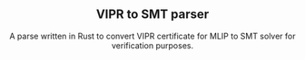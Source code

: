 <!-- PROJECT LOGO -->
<br />
<div align="center">

<h2 align="center">VIPR to SMT parser</h2>

  <p align="center">
    A parse written in Rust to convert VIPR certificate for MLIP to SMT solver for verification purposes.
    <br />
  </p>
</div>
